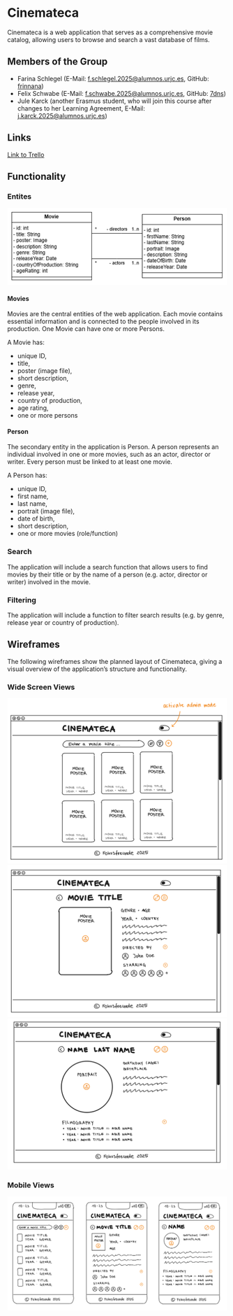 # Cinemateca
Cinemateca is a web application that serves as a comprehensive movie catalog, allowing users to browse and search a vast database of films.

## Members of the Group
* Farina Schlegel (E-Mail: f.schlegel.2025@alumnos.urjc.es, GitHub: [frinnana](https://github.com/frinnana))
* Felix Schwabe (E-Mail: f.schwabe.2025@alumnos.urjc.es, GitHub: [7dns](https://github.com/7dns))
* Jule Karck (another Erasmus student, who will join this course after changes to her Learning Agreement, E-Mail: j.karck.2025@alumnos.urjc.es)

## Links
[Link to Trello](https://trello.com/invite/b/68d0f24f8deb98189ef954eb/ATTI17034f224bc8ee2a098984e95cb7a264E5C95465/cinemateca)

## Functionality
### Entites
![image](./uml/uml_entities.png "UML diagram")

#### Movies
Movies are the central entities of the web application. Each movie contains essential information and is connected to the people involved in its production. One Movie can have one or more Persons.

A Movie has: 
* unique ID,
* title, 
* poster (image file), 
* short description, 
* genre, 
* release year,
* country of production, 
* age rating,
* one or more persons

#### Person
The secondary entity in the application is Person. A person represents an individual involved in one or more movies, such as an actor, director or writer. Every person must be linked to at least one movie.

A Person has:
* unique ID, 
* first name,
* last name,
* portrait  (image file),
* date of birth, 
* short description, 
* one or more movies (role/function)

### Search
The application will include a search function that allows users to find movies by their title or by the name of a person (e.g. actor, director or writer) involved in the movie.

### Filtering
The application will include a function to filter search results (e.g. by genre, release year or country of production).

## Wireframes
The following wireframes show the planned layout of Cinemateca, giving a visual overview of the application’s structure and functionality.

### Wide Screen Views
![image](./wireframes/screenWide_startView.png "Start View")
![image](./wireframes/screenWide_movieView.png "Detail View of a selected Movie")
![image](./wireframes/screenWide_personView.png "Detail View of a selected Person")

### Mobile Views
![image](./wireframes/mobile_allViews.png "Start View and Detail View of a selected Movie and Person in Mobile View")
